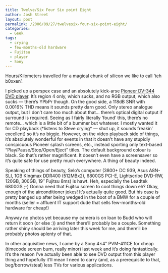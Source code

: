 ```yaml
---
title: Twelve/Six Four Six point Eight
author: Josh Street
layout: post
permalink: /2006/09/27/twelvesix-four-six-point-eight/
categories:
  - Geek
tags:
  - crying
  - few-months-old hardware
  - Fujitsu
  - player
  - Sony
---
```

Hours/Kilometers travelled for a magical chunk of silicon we like to call &#8216;teh b0xxen&#8217;.

I picked up a perspex case and an absolutely kick-arse [Pioneer DV-344 DVD player][1]. It&#8217;s region 4 only, which sucks, and no RGB output, which also sucks &#8212; there&#8217;s YPbPr though. On the good side, a 118dB SNR with 0.0016% THD means it sounds pretty darn good. Only stereo analogue output, but I don&#8217;t care too much about that&#8230; there&#8217;s optical digital output if surround is required. Seeing as I fairly literally &#8216;found&#8217; this, there&#8217;s no remote&#8230; which is a little bit of a bummer but whatever. I mostly wanted it for CD playback (\*listens to Steve crying\* &#8212; shut up, it sounds freakin&#8217; excellent) so it&#8217;s no biggie. However, on the video playback side of things, it&#8217;s absolutely wonderful for events in that it doesn&#8217;t have any stupidly conspicuous Pioneer splash screens, etc., instead sporting only text-based &#8220;Play/Pause/Stop/Open/Eject&#8221; titles. The default background colour is black. So that&#8217;s rather magnificent. It doesn&#8217;t even have a screensaver so it&#8217;s quite safe for use pretty much everywhere. A thing of beauty indeed.

Speaking of things of beauty, Selo&#8217;s computer (3800+ DC 939, Asus A8N-SLI, 1GB Kingmax DDR400 (512MBx2), 6800GS PCI-E, Lightscribe DVD-RW, 120GB, 300GB, 19&#8243; Fujitsu 8ms) is hawt. Heh, especially the Leadtek 6800GS ;-) Gonna need that Fujitsu screen to cool things down eh? Okay, enough of the airconditioner jokes! It&#8217;s actually quite good. But his case is pretty banged up after being wedged in the boot of a BMW for a couple of months (seller = affluent IT support dude that sells few-months-old hardware for cheap!)

Anyway no photos yet because my camera is on loan to Budd who will return it soon (or else :)) and then there&#8217;ll probably be a couple. Something rather shiny should be arriving later this week for me, and there&#8217;ll be probably photos aplenty of that.

In other acquisitive news, I came by a Sony 4&#215;4&#8243; PVM-411CE for cheap (timecode screen burn, really minor) last week and it&#8217;s doing fantastically. It&#8217;s the reason I&#8217;ve actually been able to see DVD output from this player thing and hopefully it&#8217;ll mean I need to carry (and, as a prerequisite to that, beg/borrow/steal) less TVs for various applications.

 [1]: http://www.michaeldvd.com.au/HardwareReviews/Pioneer344/Pioneer344.html